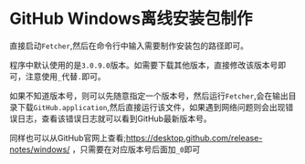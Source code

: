 # GitHub Windows离线安装包制作

直接启动`Fetcher`,然后在命令行中输入需要制作安装包的路径即可。 

程序中默认使用的是`3.0.9.0`版本。如需要下载其他版本，直接修改该版本号即可，注意使用`_`代替`.`即可。

如果不知道版本号，则可以先随意指定一个版本号，然后运行`Fetcher`,会在输出目录下载`GitHub.application`,然后直接运行该文件，如果遇到网络问题则会出现错误日志，查看该错误日志就可以看到GitHub最新版本号。

同样也可以从GitHub官网上查看;https://desktop.github.com/release-notes/windows/ ，只需要在对应版本号后面加`_0`即可

